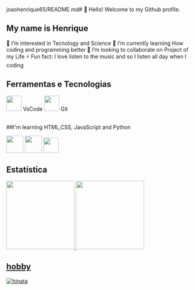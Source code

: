 joaohenrique65/README.md# 
👋 Hello! Welcome to my Github profile.

## My name is Henrique  
👀 I’m interested in Tecnology and Science
🌱 I’m currently learning How coding and programming better
💞️ I’m looking to collaborate on Project of my Life
⚡ Fun fact: I love listen to the music and so I listen all day when I coding

## Ferramentas e Tecnologias
<p>
  <img src="https://cdn.jsdelivr.net/gh/devicons/devicon@latest/icons/vscode/vscode-original-wordmark.svg" width="40" height="40" /> VsCode
  <img loading="lazy" src="https://cdn.jsdelivr.net/gh/devicons/devicon/icons/git/git-original.svg" width="40" height="40"/> Git
  

</p>

<br>
##I'm learning HTML,CSS, JavaScript and Python  
<p>
<img src="https://cdn.jsdelivr.net/gh/devicons/devicon@latest/icons/html5/html5-original-wordmark.svg" width="45"  font-color="white"  />
<img src="https://cdn.jsdelivr.net/gh/devicons/devicon@latest/icons/css3/css3-original-wordmark.svg" width="45"  />
<img src="https://cdn.jsdelivr.net/gh/devicons/devicon@latest/icons/javascript/javascript-original.svg" width="40"  font-color="white"  />
</p>

## Estatística
<div>
<a href="https://github.com/seu-usuário-aqui">
<img loading="lazy" height="180em" src="https://github-readme-stats.vercel.app/api/top-langs/?username=joaohenrique65&layout=compact&langs_count=7&theme=dracula"/>
<img loading="lazy" height="180em" src="https://github-readme-stats.vercel.app/api?username=joaohenrique65&show_icons=true&theme=dracula&include_all_commits=true&count_private=true"/>
</div>

## hobby 
![hinata](https://github.com/user-attachments/assets/3bee411b-9cc7-480d-ba7a-def1c15def55)
<!---
joaohenrique65/joaohenrique65 is a ✨ special ✨ repository because its `README.md` (this file) appears on your GitHub profile.
You can click the Preview link to take a look at your changes.

Fale um pouco sobre você
Fale sobre coisas que você ache essencial para que as pessoas que passarem pelo seu perfil do GitHub vejam. Seguem algumas coisas que particularmente gosto de demonstrar, mas é totalmente opcional:

Se você trabalha ou estuda. Se sim, é legal citar onde e em qual área;
O que você anda aprendendo;
Suas experiências, caso tenha, como atividades acadêmicas ou antigos trabalhos. Caso esteja em transição de carreira, acredito que seja legal citar também;
Contatos, mas é importante pensar direitinho quais colocarem;
Conhecimentos adquiridos;
Região onde mora, mas não especifique tanto;
Entre outros, coloque apenas o que você se sentir confortável para colocar.
Nessa etapa, você pode colocar em forma de texto mesmo ou em tópicos e com emojis, como o próprio GitHub sugere:
--->
